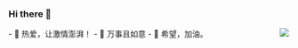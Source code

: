 ### Hi there 👋
<!--
**yunlonglei/yunlonglei** is a ✨ _special_ ✨ repository because its `README.md` (this file) appears on your GitHub profile.

Here are some ideas to get you started:

- 🔭 I’m currently working on ...
- 🌱 I’m currently learning ...
- 👯 I’m looking to collaborate on ...
- 🤔 I’m looking for help with ...
- 💬 Ask me about ...
- 📫 How to reach me: ...
- 😄 Pronouns: ...
- ⚡ Fun fact: ...
-->
<img align="right" src="https://github-readme-stats.vercel.app/api?username=phodal&show_icons=true&icon_color=805AD5&text_color=718096&bg_color=ffffff&hide_title=true" /> 
- 🔭 热爱，让激情澎湃！
- 🤔 万事且如意
- 🌱 希望，加油。


